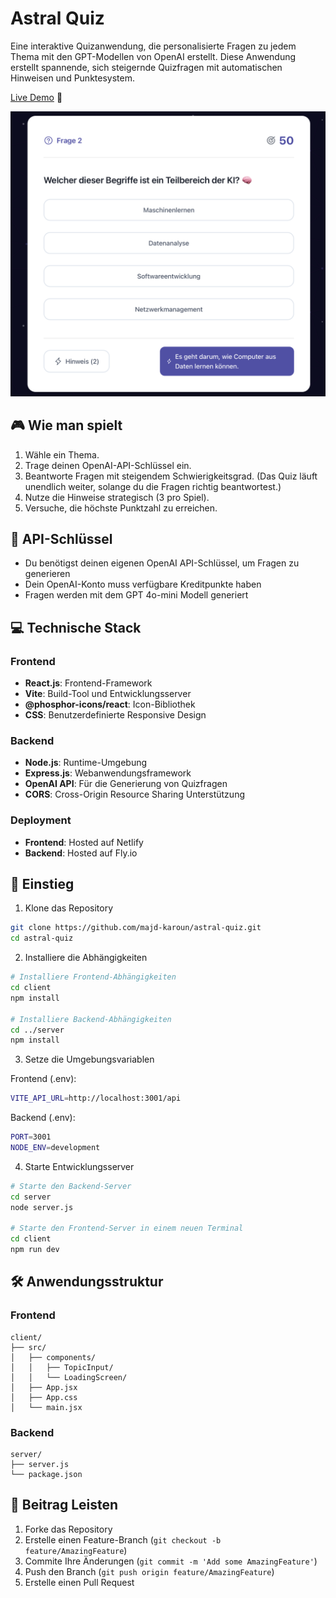 # Astral Quiz
Eine interaktive Quizanwendung, die personalisierte Fragen zu jedem Thema mit den GPT-Modellen von OpenAI erstellt. Diese Anwendung erstellt spannende, sich steigernde Quizfragen mit automatischen Hinweisen und Punktesystem.

[Live Demo](https://astral-quiz.netlify.app) 🚀

![Astral Quiz Interface](./screenshot.png)


## 🎮 Wie man spielt

1. Wähle ein Thema.
2. Trage deinen OpenAI-API-Schlüssel ein.
3. Beantworte Fragen mit steigendem Schwierigkeitsgrad.
(Das Quiz läuft unendlich weiter, solange du die Fragen richtig beantwortest.)
4. Nutze die Hinweise strategisch (3 pro Spiel).
5. Versuche, die höchste Punktzahl zu erreichen.
   

## 🔑 API-Schlüssel

- Du benötigst deinen eigenen OpenAI API-Schlüssel, um Fragen zu generieren
- Dein OpenAI-Konto muss verfügbare Kreditpunkte haben
- Fragen werden mit dem GPT 4o-mini Modell generiert


## 💻 Technische Stack
### Frontend
- **React.js**: Frontend-Framework
- **Vite**: Build-Tool und Entwicklungsserver
- **@phosphor-icons/react**: Icon-Bibliothek
- **CSS**: Benutzerdefinierte Responsive Design

### Backend
- **Node.js**: Runtime-Umgebung
- **Express.js**: Webanwendungsframework
- **OpenAI API**: Für die Generierung von Quizfragen
- **CORS**: Cross-Origin Resource Sharing Unterstützung

### Deployment
- **Frontend**: Hosted auf Netlify
- **Backend**: Hosted auf Fly.io

## 🚀 Einstieg

1. Klone das Repository
```bash
git clone https://github.com/majd-karoun/astral-quiz.git
cd astral-quiz
```

2. Installiere die Abhängigkeiten
```bash
# Installiere Frontend-Abhängigkeiten
cd client
npm install

# Installiere Backend-Abhängigkeiten
cd ../server
npm install
```

3. Setze die Umgebungsvariablen

Frontend (.env):
```bash
VITE_API_URL=http://localhost:3001/api
```

Backend (.env):
```bash
PORT=3001
NODE_ENV=development
```

4. Starte Entwicklungsserver
```bash
# Starte den Backend-Server
cd server
node server.js

# Starte den Frontend-Server in einem neuen Terminal
cd client
npm run dev
```


## 🛠️ Anwendungsstruktur

### Frontend
```
client/
├── src/
│   ├── components/
│   │   ├── TopicInput/
│   │   └── LoadingScreen/
│   ├── App.jsx
│   ├── App.css
│   └── main.jsx
```

### Backend
```
server/
├── server.js
└── package.json
```


## 🤝 Beitrag Leisten

1. Forke das Repository
2. Erstelle einen Feature-Branch (`git checkout -b feature/AmazingFeature`)
3. Commite Ihre Änderungen (`git commit -m 'Add some AmazingFeature'`)
4. Push den Branch (`git push origin feature/AmazingFeature`)
5. Erstelle einen Pull Request
